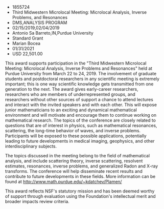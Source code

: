 
* 1855724
* Third Midwestern Microlocal Meeting: Microlocal Analysis, Inverse Problems, and Resonances
* DMS,ANALYSIS PROGRAM
* 02/15/2019,02/04/2019
* Antonio Sa Barreto,IN,Purdue University
* Standard Grant
* Marian Bocea
* 01/31/2021
* USD 22,501.00

This award supports participation in the "Third Midwestern Microlocal Meeting:
Microlocal Analysis, Inverse Problems and Resonances" held at Purdue University
from March 22 to 24, 2019. The involvement of graduate students and postdoctoral
researchers in any scientific meeting is extremely important; this is one way
scientific knowledge gets transmitted from one generation to the next. The award
gives early-career researchers, researchers who are members of underrepresented
groups, and researchers without other sources of support a chance to attend
lectures and interact with the invited speakers and with each other. This will
expose junior mathematicians to an exciting and dynamical mathematical
environment and will motivate and encourage them to continue working on
mathematical research. The topics of the conference are closely related to
questions that are of interest in physics, such as mathematical resonances,
scattering, the long-time behavior of waves, and inverse problems. Participants
will be exposed to these possible applications, potentially leading to future
developments in medical imaging, geophysics, and other interdisciplinary
subjects.

The topics discussed in the meeting belong to the field of mathematical
analysis, and include scattering theory, inverse scattering, resolvent
estimates, resonances, inverse problems, and generalized Radon and X-ray
transforms. The conference will help disseminate recent results and contribute
to future developments in these fields. More information can be found at
http://www.math.purdue.edu/~kdatchev/Plamen/

This award reflects NSF's statutory mission and has been deemed worthy of
support through evaluation using the Foundation's intellectual merit and broader
impacts review criteria.
